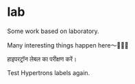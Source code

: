 # lab

Some work based on laboratory.

Many interesting things happen here～🎉🎉🎉

हाइपरट्रॉन लेबल का परीक्षण करें।

Test Hypertrons labels again.

